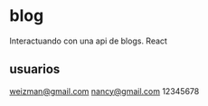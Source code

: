 # blog

Interactuando con una api de blogs. React

## usuarios

weizman@gmail.com
nancy@gmail.com
12345678
